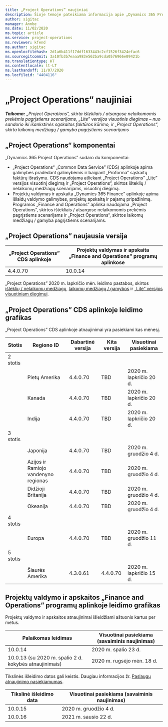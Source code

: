 ```yaml
---
title: „Project Operations“ naujiniai
description: Šioje temoje pateikiama informacija apie „Dynamics 365 Project Operations” išleistų versijų visuotinį diegimą.
author: sigitac
manager: Annbe
ms.date: 11/02/2020
ms.topic: article
ms.service: project-operations
ms.reviewer: kfend
ms.author: sigitac
ms.openlocfilehash: 2d1a6b411f17ddf1633443c2cf1526f3424efac6
ms.sourcegitcommit: 3a10fb3b7eaaa983e562ba9cda0576966e09421b
ms.translationtype: HT
ms.contentlocale: lt-LT
ms.lasthandoff: 11/07/2020
ms.locfileid: "4404116"
---
```

# <a name="project-operations-updates"></a>„Project Operations“ naujiniai

_**Taikoma:** „Project Operations“, skirta ištekliais / atsargose nelaikomomis prekėmis pagrįstiems scenarijams, „Lite” versijos visuotinis diegimas – nuo sandorio iki išankstinės sąskaitos faktūros kūrimo, ir „Project Operations“, skirta laikomų medžiagų / gamyba pagrįstiems scenarijams_

## <a name="project-operations-components"></a>„Project Operations“ komponentai

„Dynamics 365 Project Operations” sudaro du komponentai:

- „Project Operations“ „Common Data Service” (CDS) aplinkoje apima galimybes pradedant galimybėmis ir baigiant „Proforma” sąskaitų faktūrų išrašymu. CDS naudojama atliekant „Project Operations” „Lite” versijos visuotinį diegimą ir „Project Operations“, skirtos išteklių / nelaikomų medžiagų scenarijams, visuotinį diegimą.
- Projektų valdymas ir apskaita „Dynamics 365 Finance” aplinkoje apima išlaidų valdymo galimybes, projektų apskaitą ir pajamų pripažinimą. Programos „Finance and Operations” aplinka naudojama „Project Operations“, skirtos ištekliais / atsargose nelaikomomis prekėmis pagrįstiems scenarijams ir „Project Operations“, skirtos laikomų medžiagų / gamyba pagrįstiems scenarijams.

## <a name="project-operations-latest-version"></a>„Project Operations” naujausia versija

| „Project Operations” CDS aplinkoje | Projektų valdymas ir apskaita „Finance and Operations” programų aplinkose |
| --- | --- |
| 4.4.0.70 | 10.0.14 |

„Project Operations” 2020 m. lapkričio mėn. leidimo pastabos, skirtos [išteklių / nelaikomų medžiagų](whats-new-nov-2020-resource-based.md), [laikomų medžiagų / gamybos](../prod-pma/whats-new/whats-new-nov-2020-production-based.md) ir [„Lite” versijos visuotiniam diegimui](../pro/whats-new/whats-new-nov-2020-lite.md).

## <a name="release-schedule-for-project-operations-on-cds-environment"></a>„Project Operations” CDS aplinkoje leidimo grafikas

„Project Operations” CDS aplinkoje atnaujinimai yra pasiekiami kas mėnesį. 

| Stotis   | Regiono ID        | Dabartinė versija | Kita versija | Visuotinai pasiekiama |
|-----------|---------------|-----------------|--------------|---------------------|
| 2 stotis |   &nbsp;      |    &nbsp;       | &nbsp;       |      &nbsp;         |
|   &nbsp;  | Pietų Amerika |  4.4.0.70       | TBD     | 2020 m. lapkričio 20 d.           |
|    &nbsp; | Kanada        |  4.4.0.70       | TBD     | 2020 m. lapkričio 20 d.           |
|   &nbsp;  | Indija         |  4.4.0.70       | TBD     | 2020 m. lapkričio 20 d.           |
| 3 stotis  |      &nbsp;   |     &nbsp;      |     &nbsp;   |      &nbsp;         |
|   &nbsp;  | Japonija         |  4.4.0.70       | TBD     | 2020 m. gruodžio 4 d.           |
|   &nbsp;  | Azijos ir Ramiojo vandenyno regionas  |  4.4.0.70       | TBD     | 2020 m. gruodžio 4 d.           |
|   &nbsp;  | Didžioji Britanija |  4.4.0.70       | TBD     | 2020 m. gruodžio 4 d.           |
|   &nbsp;  | Okeanija       |  4.4.0.70       | TBD     | 2020 m. gruodžio 4 d.           |
| 4 stotis |     &nbsp;    |     &nbsp;      |     &nbsp;   |      &nbsp;         |
|   &nbsp;  | Europa        |  4.4.0.70       | TBD     | 2020 m. gruodžio 11 d.           |
| 5 stotis |     &nbsp;    |     &nbsp;      |     &nbsp;   |      &nbsp;         |
|   &nbsp;  | Šiaurės Amerika | 4.3.0.61        | 4.4.0.70     | 2020 m. lapkričio 15 d.           |

## <a name="release-schedule-for-project-management-and-accounting-in-the-finance-and-operations-apps-environment"></a>Projektų valdymo ir apskaitos „Finance and Operations” programų aplinkoje leidimo grafikas

Projektų valdymo ir apskaitos atnaujinimai išleidžiami aštuonis kartus per metus.

| Palaikomas leidimas | Visuotinai pasiekiama (savaiminis naujinimas) |
| --- | --- |
| 10.0.14 | 2020 m. spalio 23 d. |
| 10.0.13 (su 2020 m. spalio 2 d. kokybės atnaujinimais) | 2020 m. rugsėjo mėn. 18 d. |

Tikslinės išleidimo datos gali keistis. Daugiau informacijos žr. [Paslaugų atnaujinimo pasiekiamumas](https://docs.microsoft.com/dynamics365/fin-ops-core/fin-ops/get-started/public-preview-releases?toc=/dynamics365/finance/toc.json).

| Tikslinė išleidimo data | Visuotinai pasiekiama (savaiminis naujinimas) |
| --- | --- |
| 10.0.15 | 2020 m. gruodžio 4 d. |
| 10.0.16 | 2021 m. sausio 22 d. |

